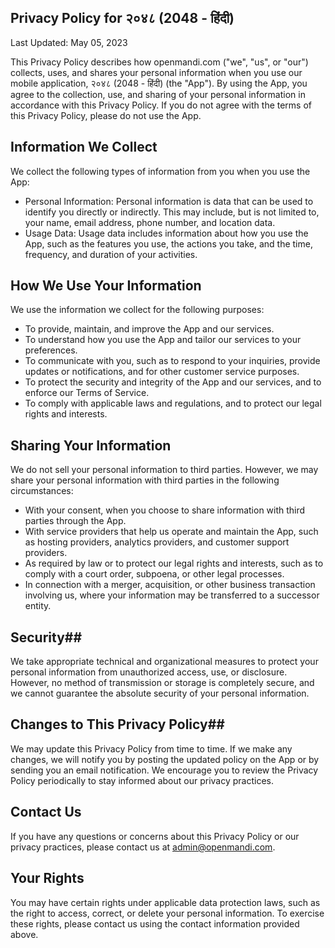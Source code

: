 ## Privacy Policy for २०४८ (2048 - हिंदी) ##

Last Updated: May 05, 2023

This Privacy Policy describes how openmandi.com ("we", "us", or "our") collects, uses, and shares your personal information when you use our mobile application, २०४८ (2048 - हिंदी) (the "App"). By using the App, you agree to the collection, use, and sharing of your personal information in accordance with this Privacy Policy. If you do not agree with the terms of this Privacy Policy, please do not use the App.

## Information We Collect

We collect the following types of information from you when you use the App:
- Personal Information: Personal information is data that can be used to identify you directly or indirectly. This may include, but is not limited to, your name, email address, phone number, and location data.
- Usage Data: Usage data includes information about how you use the App, such as the features you use, the actions you take, and the time, frequency, and duration of your activities.

## How We Use Your Information ##
We use the information we collect for the following purposes:
- To provide, maintain, and improve the App and our services.
- To understand how you use the App and tailor our services to your preferences.
- To communicate with you, such as to respond to your inquiries, provide updates or notifications, and for other customer service purposes.
- To protect the security and integrity of the App and our services, and to enforce our Terms of Service.
- To comply with applicable laws and regulations, and to protect our legal rights and interests.

## Sharing Your Information ##
We do not sell your personal information to third parties. However, we may share your personal information with third parties in the following circumstances:
- With your consent, when you choose to share information with third parties through the App.
- With service providers that help us operate and maintain the App, such as hosting providers, analytics providers, and customer support providers.
- As required by law or to protect our legal rights and interests, such as to comply with a court order, subpoena, or other legal processes.
- In connection with a merger, acquisition, or other business transaction involving us, where your information may be transferred to a successor entity.

## Security##
We take appropriate technical and organizational measures to protect your personal information from unauthorized access, use, or disclosure. However, no method of transmission or storage is completely secure, and we cannot guarantee the absolute security of your personal information.

## Changes to This Privacy Policy##
We may update this Privacy Policy from time to time. If we make any changes, we will notify you by posting the updated policy on the App or by sending you an email notification. We encourage you to review the Privacy Policy periodically to stay informed about our privacy practices.

## Contact Us ##
If you have any questions or concerns about this Privacy Policy or our privacy practices, please contact us at admin@openmandi.com.

## Your Rights ##
You may have certain rights under applicable data protection laws, such as the right to access, correct, or delete your personal information. To exercise these rights, please contact us using the contact information provided above.
